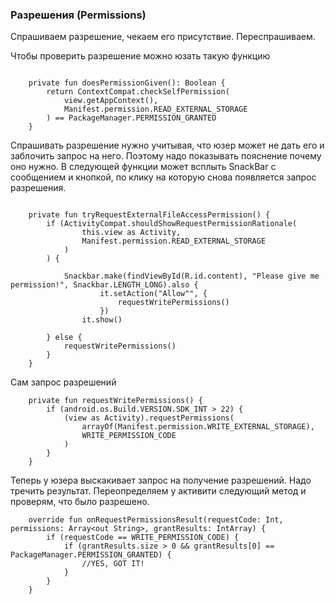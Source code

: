 ### Разрешения (Permissions)

Спрашиваем разрешение, чекаем его присутствие. Переспрашиваем.

Чтобы проверить разрешение можно юзать такую функцию

```

    private fun doesPermissionGiven(): Boolean {
        return ContextCompat.checkSelfPermission(
            view.getAppContext(),
            Manifest.permission.READ_EXTERNAL_STORAGE
        ) == PackageManager.PERMISSION_GRANTED
    }

```

Спрашивать разрешение нужно учитывая, что юзер может не дать его и заблочить запрос на него.
Поэтому надо показывать пояснение почему оно нужно. 
В следующей функции может всплыть SnackBar с сообщением и кнопкой, по клику на которую снова появляется запрос разрешения.


```

    private fun tryRequestExternalFileAccessPermission() {
        if (ActivityCompat.shouldShowRequestPermissionRationale(
                this.view as Activity,
                Manifest.permission.READ_EXTERNAL_STORAGE
            )
        ) {

            Snackbar.make(findViewById(R.id.content), "Please give me permission!", Snackbar.LENGTH_LONG).also {
                    it.setAction("Allow"", {
                        requestWritePermissions()
                    })
                it.show()

        } else {
            requestWritePermissions()
        }
    }

```

Сам запрос разрешений

```
    private fun requestWritePermissions() {
        if (android.os.Build.VERSION.SDK_INT > 22) {
            (view as Activity).requestPermissions(
                arrayOf(Manifest.permission.WRITE_EXTERNAL_STORAGE),
                WRITE_PERMISSION_CODE
            )
        }
    }

```

Теперь у юзера выскакивает запрос на получение разрешений. Надо тречить результат.
Переопределяем у активити следующий метод и проверям, что было разрешено.

```
    override fun onRequestPermissionsResult(requestCode: Int, permissions: Array<out String>, grantResults: IntArray) {
        if (requestCode == WRITE_PERMISSION_CODE) {
            if (grantResults.size > 0 && grantResults[0] == PackageManager.PERMISSION_GRANTED) {
                //YES, GOT IT!
            }
        }
    }

```

